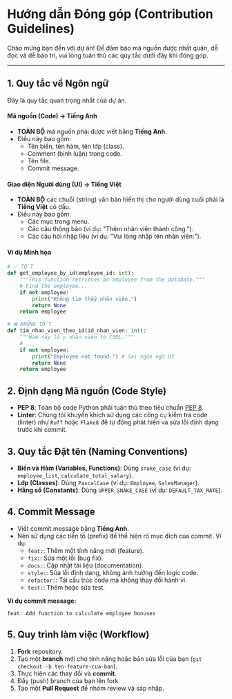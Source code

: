 # Hướng dẫn Đóng góp (Contribution Guidelines)

Chào mừng bạn đến với dự án! Để đảm bảo mã nguồn được nhất quán, dễ đọc và dễ bảo trì, vui lòng tuân thủ các quy tắc dưới đây khi đóng góp.

---

## 1. Quy tắc về Ngôn ngữ

Đây là quy tắc quan trọng nhất của dự án.

#### **Mã nguồn (Code) → Tiếng Anh**
- **TOÀN BỘ** mã nguồn phải được viết bằng **Tiếng Anh**.
- Điều này bao gồm:
    - Tên biến, tên hàm, tên lớp (class).
    - Comment (bình luận) trong code.
    - Tên file.
    - Commit message.

#### **Giao diện Người dùng (UI) → Tiếng Việt**
- **TOÀN BỘ** các chuỗi (string) văn bản hiển thị cho người dùng cuối phải là **Tiếng Việt** có dấu.
- Điều này bao gồm:
    - Các mục trong menu.
    - Các câu thông báo (ví dụ: "Thêm nhân viên thành công.").
    - Các câu hỏi nhập liệu (ví dụ: "Vui lòng nhập tên nhân viên:").

#### **Ví dụ Minh họa**

```python
# ✅ TỐT
def get_employee_by_id(employee_id: int):
    """This function retrieves an employee from the database."""
    # Find the employee...
    if not employee:
        print("Không tìm thấy nhân viên.")
        return None
    return employee

# ❌ KHÔNG TỐT
def tim_nhan_vien_theo_id(id_nhan_vien: int):
    """Hàm này lấy nhân viên từ CSDL."""
    # ...
    if not employee:
        print("Employee not found.") # Sai ngôn ngữ UI
        return None
    return employee
```

## 2. Định dạng Mã nguồn (Code Style)

- **PEP 8**: Toàn bộ code Python phải tuân thủ theo tiêu chuẩn [PEP 8](https://peps.python.org/pep-0008/).
- **Linter**: Chúng tôi khuyến khích sử dụng các công cụ kiểm tra code (linter) như `Ruff` hoặc `Flake8` để tự động phát hiện và sửa lỗi định dạng trước khi commit.

## 3. Quy tắc Đặt tên (Naming Conventions)

- **Biến và Hàm (Variables, Functions)**: Dùng `snake_case` (ví dụ: `employee_list`, `calculate_total_salary`).
- **Lớp (Classes)**: Dùng `PascalCase` (ví dụ: `Employee`, `SalesManager`).
- **Hằng số (Constants)**: Dùng `UPPER_SNAKE_CASE` (ví dụ: `DEFAULT_TAX_RATE`).

## 4. Commit Message

- Viết commit message bằng **Tiếng Anh**.
- Nên sử dụng các tiền tố (prefix) để thể hiện rõ mục đích của commit. Ví dụ:
    - `feat:`: Thêm một tính năng mới (feature).
    - `fix:`: Sửa một lỗi (bug fix).
    - `docs:`: Cập nhật tài liệu (documentation).
    - `style:`: Sửa lỗi định dạng, không ảnh hưởng đến logic code.
    - `refactor:`: Tái cấu trúc code mà không thay đổi hành vi.
    - `test:`: Thêm hoặc sửa test.

**Ví dụ commit message:**
```
feat: Add function to calculate employee bonuses
```

## 5. Quy trình làm việc (Workflow)

1.  **Fork** repository.
2.  Tạo một **branch** mới cho tính năng hoặc bản sửa lỗi của bạn (`git checkout -b ten-feature-cua-ban`).
3.  Thực hiện các thay đổi và **commit**.
4.  Đẩy (push) branch của bạn lên fork.
5.  Tạo một **Pull Request** để nhóm review và sáp nhập.
